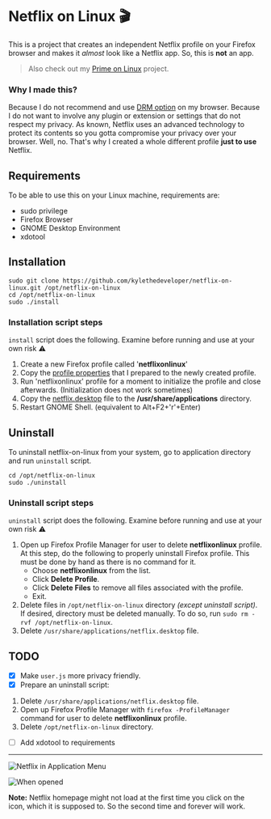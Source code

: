 # Netflix on Linux :clapper:

This is a project that creates an independent Netflix profile on your Firefox browser and makes it *almost* look like a Netflix app. So, this is **not** an app.

> Also check out my [Prime on Linux](https://github.com/kylethedeveloper/prime-on-linux) project.

### Why I made this?

Because I do not recommend and use [DRM option](https://support.mozilla.org/en-US/kb/enable-drm) on my browser. Because I do not want to involve any plugin or extension or settings that do not respect my privacy. As known, Netflix uses an advanced technology to protect its contents so you gotta compromise your privacy over your browser. Well, no. That's why I created a whole different profile **just to use** Netflix.

## Requirements

To be able to use this on your Linux machine, requirements are:

- sudo privilege
- Firefox Browser
- GNOME Desktop Environment
- xdotool

## Installation

```shell
sudo git clone https://github.com/kylethedeveloper/netflix-on-linux.git /opt/netflix-on-linux
cd /opt/netflix-on-linux
sudo ./install
```

### Installation script steps

`install` script does the following. Examine before running and use at your own risk :warning:

1. Create a new Firefox profile called '**netflixonlinux**'
2. Copy the [profile properties](./properties) that I prepared to the newly created profile.
3. Run 'netflixonlinux' profile for a moment to initialize the profile and close afterwards. (Initialization does not work sometimes)
4. Copy the [netflix.desktop](./netflix.desktop) file to the **/usr/share/applications** directory.
5. Restart GNOME Shell. (equivalent to Alt+F2+'r'+Enter)

## Uninstall

To uninstall netflix-on-linux from your system, go to application directory and run `uninstall` script.

```shell
cd /opt/netflix-on-linux
sudo ./uninstall
```

### Uninstall script steps

`uninstall` script does the following. Examine before running and use at your own risk :warning:

1. Open up Firefox Profile Manager for user to delete **netflixonlinux** profile. At this step, do the following to properly uninstall Firefox profile. This must be done by hand as there is no command for it.
   - Choose **netflixonlinux** from the list.
   - Click **Delete Profile**.
   - Click **Delete Files** to remove all files associated with the profile.
   - Exit.
2. Delete files in `/opt/netflix-on-linux` directory *(except uninstall script)*. If desired, directory must be deleted manually. To do so, run `sudo rm -rvf /opt/netflix-on-linux`.
3. Delete `/usr/share/applications/netflix.desktop` file.

## TODO

- [x] Make `user.js` more privacy friendly.
- [x] Prepare an uninstall script:
1. Delete `/usr/share/applications/netflix.desktop` file.
2. Open up Firefox Profile Manager with `firefox -ProfileManager` command for user to delete **netflixonlinux** profile.
3. Delete `/opt/netflix-on-linux` directory.

- [ ] Add xdotool to requirements

***

![*Netflix in Application Menu*](https://user-images.githubusercontent.com/8023096/104824067-e3af8380-585f-11eb-9fb1-8070c22b6467.png)

![*When opened*](https://user-images.githubusercontent.com/8023096/104824083-00e45200-5860-11eb-9de1-9a8be4772611.gif)

**Note:** Netflix homepage might not load at the first time you click on the icon, which it is supposed to. So the second time and forever will work.
